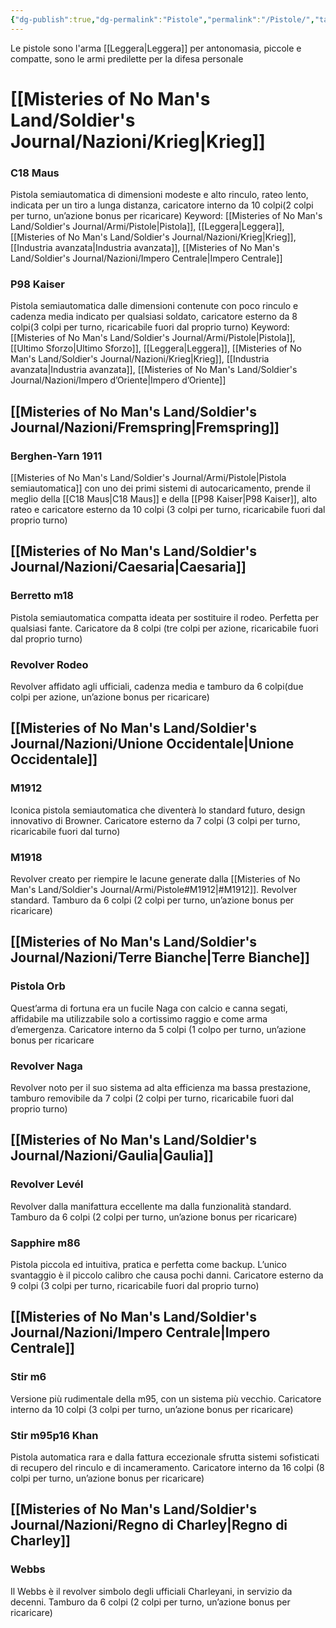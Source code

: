 ```yaml
---
{"dg-publish":true,"dg-permalink":"Pistole","permalink":"/Pistole/","tags":["gardenEntry"]}
---
```


 Le pistole sono l'arma [[Leggera\|Leggera]] per antonomasia, piccole e compatte, sono le armi predilette per la difesa personale
# [[Misteries of No Man's Land/Soldier's Journal/Nazioni/Krieg\|Krieg]]
### C18 Maus
Pistola semiautomatica di dimensioni modeste e alto rinculo, rateo lento, indicata per un tiro a lunga distanza, caricatore interno da 10 colpi(2 colpi per turno, un’azione bonus per ricaricare)
Keyword:
	[[Misteries of No Man's Land/Soldier's Journal/Armi/Pistole\|Pistola]], [[Leggera\|Leggera]], [[Misteries of No Man's Land/Soldier's Journal/Nazioni/Krieg\|Krieg]], [[Industria avanzata\|Industria avanzata]], [[Misteries of No Man's Land/Soldier's Journal/Nazioni/Impero Centrale\|Impero Centrale]]
### P98 Kaiser
Pistola semiautomatica dalle dimensioni contenute con poco rinculo e cadenza media indicato per qualsiasi soldato, caricatore esterno da 8 colpi(3 colpi per turno, ricaricabile fuori dal proprio turno)
Keyword:
	[[Misteries of No Man's Land/Soldier's Journal/Armi/Pistole\|Pistola]], [[Ultimo Sforzo\|Ultimo Sforzo]], [[Leggera\|Leggera]], [[Misteries of No Man's Land/Soldier's Journal/Nazioni/Krieg\|Krieg]], [[Industria avanzata\|Industria avanzata]], [[Misteries of No Man's Land/Soldier's Journal/Nazioni/Impero d’Oriente\|Impero d’Oriente]]
## [[Misteries of No Man's Land/Soldier's Journal/Nazioni/Fremspring\|Fremspring]]
### Berghen-Yarn 1911
[[Misteries of No Man's Land/Soldier's Journal/Armi/Pistole\|Pistola semiautomatica]] con uno dei primi sistemi di autocaricamento, prende il meglio della [[C18 Maus\|C18 Maus]] e della [[P98 Kaiser\|P98 Kaiser]], alto rateo e caricatore esterno da 10 colpi (3 colpi per turno, ricaricabile fuori dal proprio turno) 
## [[Misteries of No Man's Land/Soldier's Journal/Nazioni/Caesaria\|Caesaria]]
### Berretto m18
Pistola semiautomatica compatta ideata per sostituire il rodeo. Perfetta per qualsiasi fante. Caricatore da 8 colpi (tre colpi per azione, ricaricabile fuori dal proprio turno)
### Revolver Rodeo
Revolver affidato agli ufficiali, cadenza media e tamburo da 6 colpi(due colpi per azione, un’azione bonus per ricaricare)
## [[Misteries of No Man's Land/Soldier's Journal/Nazioni/Unione Occidentale\|Unione Occidentale]]
### M1912
Iconica pistola semiautomatica che diventerà lo standard futuro, design innovativo di Browner. Caricatore esterno da 7 colpi (3 colpi per turno, ricaricabile fuori dal turno)
### M1918
Revolver creato per riempire le lacune generate dalla [[Misteries of No Man's Land/Soldier's Journal/Armi/Pistole#M1912\|#M1912]]. Revolver standard. Tamburo da 6 colpi (2 colpi per turno, un’azione bonus per ricaricare)
## [[Misteries of No Man's Land/Soldier's Journal/Nazioni/Terre Bianche\|Terre Bianche]]
### Pistola Orb
Quest’arma di fortuna era un fucile Naga con calcio e canna segati, affidabile ma utilizzabile solo a cortissimo raggio e come arma d’emergenza. Caricatore interno da 5 colpi (1 colpo per turno, un’azione bonus per ricaricare
### Revolver Naga
Revolver noto per il suo sistema ad alta efficienza ma bassa prestazione, tamburo removibile da 7 colpi (2 colpi per turno, ricaricabile fuori dal proprio turno)
## [[Misteries of No Man's Land/Soldier's Journal/Nazioni/Gaulia\|Gaulia]]
### Revolver Levél
Revolver dalla manifattura eccellente ma dalla funzionalità standard. Tamburo da 6 colpi (2 colpi per turno, un’azione bonus per ricaricare)
### Sapphire m86
Pistola piccola ed intuitiva, pratica e perfetta come backup. L’unico svantaggio è il piccolo calibro che causa pochi danni. Caricatore esterno da 9 colpi (3 colpi per turno, ricaricabile fuori dal proprio turno)
## [[Misteries of No Man's Land/Soldier's Journal/Nazioni/Impero Centrale\|Impero Centrale]]
### Stir m6
Versione più rudimentale della m95, con un sistema più vecchio. Caricatore interno da 10 colpi (3 colpi per turno, un’azione bonus per ricaricare)
### Stir m95p16 Khan
Pistola automatica rara e dalla fattura eccezionale sfrutta sistemi sofisticati di recupero del rinculo e di incameramento. Caricatore interno da 16 colpi (8 colpi per turno, un’azione bonus per ricaricare)
## [[Misteries of No Man's Land/Soldier's Journal/Nazioni/Regno di Charley\|Regno di Charley]]
### Webbs
Il Webbs è il revolver simbolo degli ufficiali Charleyani, in servizio da decenni. Tamburo da 6 colpi (2 colpi per turno, un’azione bonus per ricaricare)
